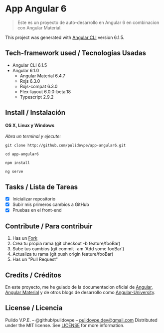 # App Angular 6
> Este es un proyecto de auto-desarrollo en Angular 6 en combinacion con Angular Material.

This project was generated with [Angular CLI](https://github.com/angular/angular-cli) version 6.1.5.

## Tech-framework used / Tecnologías Usadas
- Angular CLI 6.1.5
- Angular 6.1.0
  - Angular Material 6.4.7
  - Rxjs 6.3.0 
  - Rxjs-compat 6.3.0
  - Flex-layout 6.0.0-beta.18
  - Typescript 2.9.2


## Install / Instalación
#### OS X, Linux y Windows
*Abra un terminal y ejecute:*
```Shell
git clone http://github.com/pulidovpe/app-angular6.git

cd app-angular6

npm install

ng serve
```
## Tasks / Lista de Tareas
- [x] Inicializar repositorio
- [x] Subir mis primeros cambios a GitHub
- [x] Pruebas en el front-end

<!-- > Se puede ver la app (actualmente en desarrollo) desplegada en [heroku](https://app-angular6.herokuapp.com/) -->

## Contribute / Para contribuir
1. Has un [Fork](https://github.com/pulidovpe/mean-angular6/fork)
2. Crea tu propia rama (git checkout -b feature/fooBar)
3. Sube tus cambios (git commit -am 'Add some fooBar')
4. Actualiza tu rama (git push origin feature/fooBar)
5. Has un "Pull Request"

## Credits / Créditos
En este proyecto, me he guiado de la documentacion oficial de [Angular](https://angular.io/docs), [Angular Material](https://material.angular.io/components/) y de otros blogs de desarrollo como [Angular-University](https://blog.angular-university.io/).

## License / Licencia
Pulido V.P.E. – @github/pulidovpe – pulidovpe.dev@gmail.com
Distributed under the MIT license. See [LICENSE](LICENSE) for more information.
